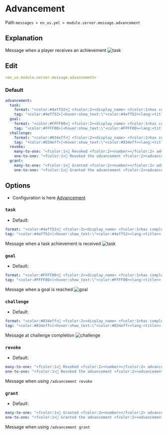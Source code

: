 # Advancement
Path `messages > en_us.yml > module.server.message.advancement`

## Explanation
Message when a player receives an achievement
![task](/task.png)

## Edit
```yaml
<en_us.module.server.message.advancement>
```

### Default
```yaml
advancement:
  task:
    format: "<color:#4eff52>🌠 <fcolor:2><display_name> <fcolor:1>has completed the task <advancement>"
    tag: "<color:#4eff52>[<hover:show_text:\"<color:#4eff52><lang:<title>> <br><lang:<description>>\"><lang:<title>></hover>]"
  goal:
    format: "<color:#FFFF00>🌠 <fcolor:2><display_name> <fcolor:1>has completed the goal <advancement>"
    tag: "<color:#FFFF00>[<hover:show_text:\"<color:#FFFF00><lang:<title>> <br><lang:<description>>\"><lang:<title>></hover>]"
  challenge:
    format: "<color:#834eff>🌠 <fcolor:2><display_name> <fcolor:1>has completed the challenge <color:#834eff><advancement>"
    tag: "<color:#834eff>[<hover:show_text:\"<color:#834eff><lang:<title>> <br><lang:<description>>\"><lang:<title>></hover>]"
  revoke:
    many-to-one: "<fcolor:1>🌠 Revoked <fcolor:2><number></fcolor:2> advancements from <display_name>"
    one-to-one: "<fcolor:1>🌠 Revoked the advancement <fcolor:2><advancement></fcolor:2> from <display_name>"
  grant:
    many-to-one: "<fcolor:1>🌠 Granted <fcolor:2><number></fcolor:2> advancements to <display_name>"
    one-to-one: "<fcolor:1>🌠 Granted the advancement <fcolor:2><advancement></fcolor:2> to <display_name>"
```

## Options

- Configuration is here [Advancement](/en/config/module/server/message/advancement/)

### `task`
- Default:
```yaml
format: "<color:#4eff52>🌠 <fcolor:2><display_name> <fcolor:1>has completed the task <advancement>"
tag: "<color:#4eff52>[<hover:show_text:\"<color:#4eff52><lang:<title>> <br><lang:<description>>\"><lang:<title>></hover>]"
```

Message when a task achievement is received
![task](/task.png)

### `goal`
- Default:
```yaml
format: "<color:#FFFF00>🌠 <fcolor:2><display_name> <fcolor:1>has completed the goal <advancement>"
tag: "<color:#FFFF00>[<hover:show_text:\"<color:#FFFF00><lang:<title>> <br><lang:<description>>\"><lang:<title>></hover>]"
```

Message when a goal is reached
![goal](/goal.png)

### `challenge`
- Default:
```yaml
format: "<color:#834eff>🌠 <fcolor:2><display_name> <fcolor:1>has completed the challenge <color:#834eff><advancement>"
tag: "<color:#834eff>[<hover:show_text:\"<color:#834eff><lang:<title>> <br><lang:<description>>\"><lang:<title>></hover>]"
```

Message at challenge completion
![challenge](/challenge.png)

### `revoke`
- Default:
```yaml
many-to-one: "<fcolor:1>🌠 Revoked <fcolor:2><number></fcolor:2> advancements from <display_name>"
one-to-one: "<fcolor:1>🌠 Revoked the advancement <fcolor:2><advancement></fcolor:2> from <display_name>"
```

Message when using `/advancement revoke`

### `grant`
- Default:
```yaml
many-to-one: "<fcolor:1>🌠 Granted <fcolor:2><number></fcolor:2> advancements to <display_name>"
one-to-one: "<fcolor:1>🌠 Granted the advancement <fcolor:2><advancement></fcolor:2> to <display_name>"
```

Message when using `/advancement grant`